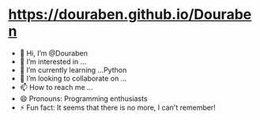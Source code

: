 # https://douraben.github.io/Douraben

- 👋 Hi, I’m @Douraben
- 👀 I’m interested in ...
- 🌱 I’m currently learning ...Python
- 💞️ I’m looking to collaborate on ...
- 📫 How to reach me ...
- 😄 Pronouns: Programming enthusiasts
- ⚡ Fun fact: It seems that there is no more, I can't remember!

<!---
Douraben/Douraben is a ✨ special ✨ repository because its `README.md` (this file) appears on your GitHub profile.
You can click the Preview link to take a look at your changes.
--->

